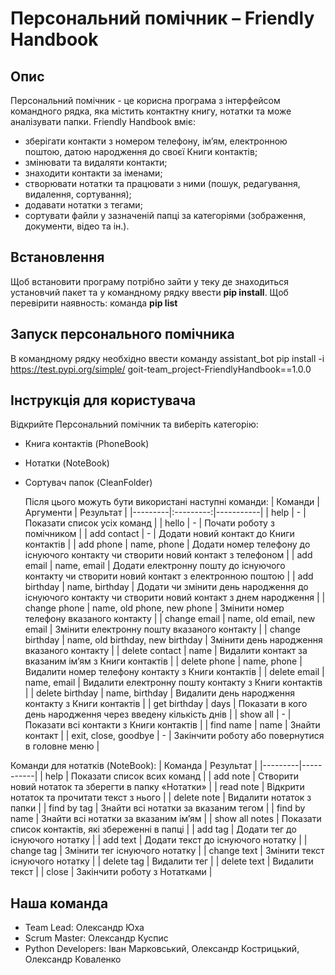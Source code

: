 
# Персональний помічник – Friendly Handbook

## Опис

Персональний помічник - це корисна програма з інтерфейсом командного рядка, яка містить контактну книгу, нотатки та може аналізувати папки.
Friendly Handbook вміє:

- зберігати контакти з номером телефону, ім’ям, електронною поштою, датою народження до своєї Книги контактів;
- змінювати та видаляти контакти;
- знаходити контакти за іменами;
- створювати нотатки та працювати з ними (пошук, редагування, видалення, сортування);
- додавати нотатки з тегами;
- сортувати файли у зазначеній папці за категоріями (зображення, документи, відео та ін.).

## Встановлення

Щоб встановити програму потрібно зайти у теку де знаходиться установчий пакет та у командному рядку ввести **pip install**.
Щоб перевірити наявность: команда **pip list**

## Запуск персонального помічника

В командному рядку необхідно ввести команду assistant_bot
pip install -i https://test.pypi.org/simple/ goit-team_project-FriendlyHandbook==1.0.0

## Інструкція для користувача

Відкрийте Персональний помічник та виберіть категорію:

- Книга контактів (PhoneBook)
- Нотатки (NoteBook)
- Сортувач папок (CleanFolder)

  Після цього можуть бути використані наступні команди:
  | Команди | Аргументи | Результат |
  |---------|:---------:|-----------|
  | help | - | Показати список усіх команд |
  | hello | - | Почати роботу з помічником |
  | add contact | - | Додати новий контакт до Книги контактів |
  | add phone | name, phone | Додати номер телефону до існуючого контакту чи створити новий контакт з телефоном |
  | add email | name, email | Додати електронну пошту до існуючого контакту чи створити новий контакт з електронною поштою |
  | add birthday | name, birthday | Додати чи змінити день народження до існуючого контакту чи створити новий контакт з днем народження |
  | change phone | name, old phone, new phone | Змінити номер телефону вказаного контакту |
  | change email | name, old email, new email | Змінити електронну пошту вказаного контакту |
  | change birthday | name, old birthday, new birthday | Змінити день народження вказаного контакту |
  | delete contact | name | Видалити контакт за вказаним ім’ям з Книги контактів |
  | delete phone | name, phone | Видалити номер телефону контакту з Книги контактів |
  | delete email | name, email | Видалити електронну пошту контакту з Книги контактів |
  | delete birthday | name, birthday | Видалити день народження контакту з Книги контактів |
  | get birthday | days | Показати в кого день народження через введену кількість днів |
  | show all | - | Показати всі контакти з Книги контактів |
  | find name | name | Знайти контакт |
  | exit, close, goodbye | - | Закінчити роботу або повернутися в головне меню |

Команди для нотатків (NoteBook):
| Команда | Результат |
|---------|-----------|
| help | Показати список всих команд |
| add note | Створити новий нотаток та зберегти в папку «Нотатки» |
| read note | Відкрити нотаток та прочитати текст з нього |
| delete note | Видалити нотаток з папки |
| find by tag | Знайти всі нотатки за вказаним тегом |
| find by name | Знайти всі нотатки за вказаним ім’ям |
| show all notes | Показати список контактів, які збереженні в папці |
| add tag | Додати тег до існуючого нотатку |
| add text | Додати текст до існуючого нотатку |
| change tag | Змінити тег існуючого нотатку |
| change text | Змінити текст існуючого нотатку |
| delete tag | Видалити тег |
| delete text | Видалити текст |
| close | Закінчити роботу з Нотатками |

## Наша команда

- Team Lead: Олександр Юха
- Scrum Master: Олександр Куспис
- Python Developers: Іван Марковський, Олександр Кострицький, Олександр Коваленко

